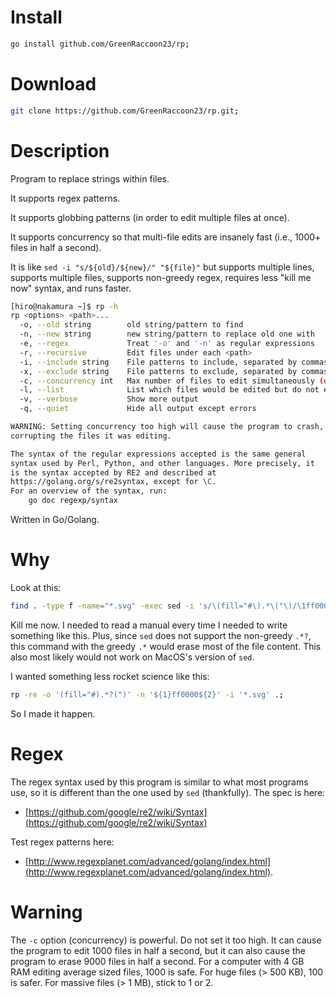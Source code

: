 # Install

```bash
go install github.com/GreenRaccoon23/rp;
```

# Download

```bash
git clone https://github.com/GreenRaccoon23/rp.git;
```

# Description

Program to replace strings within files.

It supports regex patterns.

It supports globbing patterns (in order to edit multiple files at once).

It supports concurrency so that multi-file edits are insanely fast (i.e., 1000+ files in half a second).

It is like `sed -i "s/${old}/${new}/" "${file}"` but supports multiple lines, supports multiple files, supports non-greedy regex, requires less "kill me now" syntax, and runs faster.

```bash
[hiro@nakamura ~]$ rp -h
rp <options> <path>...
  -o, --old string        old string/pattern to find
  -n, --new string        new string/pattern to replace old one with
  -e, --regex             Treat '-o' and '-n' as regular expressions
  -r, --recursive         Edit files under each <path>
  -i, --include string    File patterns to include, separated by commas
  -x, --exclude string    File patterns to exclude, separated by commas
  -c, --concurrency int   Max number of files to edit simultaneously (default 1)
  -l, --list              List which files would be edited but do not edit them
  -v, --verbose           Show more output
  -q, --quiet             Hide all output except errors

WARNING: Setting concurrency too high will cause the program to crash,
corrupting the files it was editing.

The syntax of the regular expressions accepted is the same general
syntax used by Perl, Python, and other languages. More precisely, it
is the syntax accepted by RE2 and described at
https://golang.org/s/re2syntax, except for \C.
For an overview of the syntax, run:
	go doc regexp/syntax
```

Written in Go/Golang.

# Why

Look at this:

```bash
find . -type f -name="*.svg" -exec sed -i 's/\(fill="#\).*\("\)/\1ff0000\2/g' {}\; ;
```

Kill me now. I needed to read a manual every time I needed to write something like this. Plus, since `sed` does not support the non-greedy `.*?`, this command with the greedy `.*` would erase most of the file content. This also most likely would not work on MacOS's version of `sed`.

I wanted something less rocket science like this:

```bash
rp -re -o '(fill="#).*?(")' -n '${1}ff0000${2}' -i '*.svg' .;
```

So I made it happen.

# Regex

The regex syntax used by this program is similar to what most programs use, so it is different than the one used by `sed` (thankfully). The spec is here:
- [https://github.com/google/re2/wiki/Syntax](https://github.com/google/re2/wiki/Syntax)

Test regex patterns here:
- [http://www.regexplanet.com/advanced/golang/index.html](http://www.regexplanet.com/advanced/golang/index.html).

# Warning

The `-c` option (concurrency) is powerful. Do not set it too high. It can cause the program to edit 1000 files in half a second, but it can also cause the program to erase 9000 files in half a second. For a computer with 4 GB RAM editing average sized files, 1000 is safe. For huge files (> 500 KB), 100 is safer. For massive files (> 1 MB), stick to 1 or 2.
